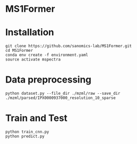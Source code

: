 # MS1Former

# Installation
```
git clone https://github.com/sanomics-lab/MS1Former.git
cd MS1Former
conda env create -f environment.yaml
source activate mspectra
```
# Data preprocessing

```
python dataset.py --file_dir ./mzml/raw --save_dir ./mzml/parsed/IPX0000937000_resolution_10_sparse
```
# Train and Test

```
python train_cnn.py
python predict.py
```
